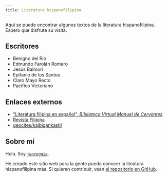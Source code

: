 ```yaml
---
title: Literatura hispanofilipina
---
```


Aquí se puede encontrar algunos textos de la literatura hispanofilipina.
Espero que disfrute su visita.

## Escritores

- Benigno del Río
- Edmundo Farolán Romero
- Jesús Balmori
- Epifanio de los Santos
- Claro Mayo Recto
- Pacifico Victoriano

## Enlaces externos

- ["Literatura filipina en español", *Biblioteca Virtual Manuel de Cervantes*](http://www.cervantesvirtual.com/portales/literatura_filipina_en_espanol/)
- [Revista Filipina](https://revista.carayanpress.com/)
- [geocites/kaibigankastil](https://www.oocities.org/kaibigankastil/)

## Sobre mí

Hola. Soy [`janreggie`](https://github.com/janreggie/).

He creado este sitio web para la gente pueda conocer la liteatura hispanofilipina más.
Si quieren contribuir, vean [el repositorio en GitHub](https://github.com/janreggie/esfil).
